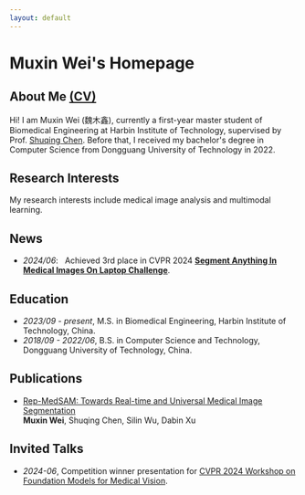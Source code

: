 ```yaml
---
layout: default
---
```


# Muxin Wei's Homepage

## About Me [(CV)](cv.pdf)
Hi! I am Muxin Wei (魏木鑫), currently a first-year master student of Biomedical Engineering at Harbin Institute of Technology, supervised by Prof. [Shuqing Chen](https://homepage.hit.edu.cn/chenshuqing?lang=zh). Before that, I received my bachelor's degree in Computer Science from Dongguang University of Technology in 2022. 

## Research Interests
My research interests include medical image analysis and multimodal learning.

## News
- *2024/06*: &nbsp; Achieved 3rd place in CVPR 2024 [**Segment Anything In Medical Images On Laptop Challenge**](https://www.codabench.org/competitions/1847/).

## Education
- *2023/09 - present*, M.S. in Biomedical Engineering, Harbin Institute of Technology, China.
- *2018/09 - 2022/06*, B.S. in Computer Science and Technology, Dongguang University of Technology, China.

## Publications

* [Rep-MedSAM: Towards Real-time and Universal Medical Image Segmentation](https://openreview.net/pdf?id=yqf77n9Kfw) \
**Muxin Wei**, Shuqing Chen, Silin Wu, Dabin Xu


##  Invited Talks
- *2024-06*, Competition winner presentation for [CVPR 2024 Workshop on Foundation Models for Medical Vision](https://fmv-cvpr24workshop.github.io/).

